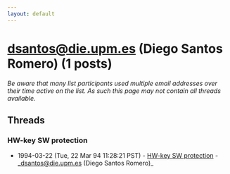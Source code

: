 ```yaml
---
layout: default
---
```


# dsantos@die.upm.es (Diego Santos Romero) (1 posts)

_Be aware that many list participants used multiple email addresses over their time active on the list. As such this page may not contain all threads available._

## Threads

### HW-key SW protection
+ 1994-03-22 (Tue, 22 Mar 94 11:28:21 PST) - [HW-key SW protection](/archive/1994/03/9003d2e88655272ae648866b3e88ebef86aee6986eaa512ecd586717cb1a1dad) - _dsantos@die.upm.es (Diego Santos Romero)_

